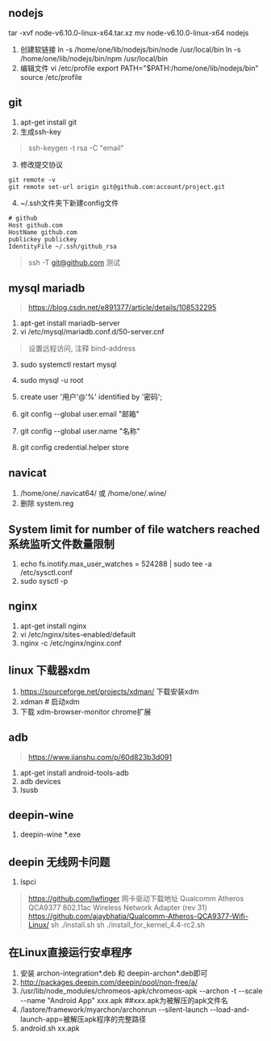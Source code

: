 ## nodejs

tar -xvf   node-v6.10.0-linux-x64.tar.xz
mv node-v6.10.0-linux-x64  nodejs

1. 创建软链接
ln -s /home/one/lib/nodejs/bin/node /usr/local/bin
ln -s /home/one/lib/nodejs/bin/npm /usr/local/bin
2. 编辑文件
vi /etc/profile
export PATH="$PATH:/home/one/lib/nodejs/bin"
source /etc/profile

## git

1. apt-get install git
2. 生成ssh-key
> ssh-keygen -t rsa -C "email"
3. 修改提交协议
```ssh
git remote -v
git remote set-url origin git@github.com:account/project.git
```
4. ~/.ssh文件夹下新建config文件
```config
# github
Host github.com
HostName github.com
publickey publickey
IdentityFile ~/.ssh/github_rsa
```
> ssh -T git@github.com 测试

## mysql mariadb

> https://blog.csdn.net/e891377/article/details/108532295
1. apt-get install mariadb-server
2. vi /etc/mysql/mariadb.conf.d/50-server.cnf
> 设置远程访问, 注释 bind-address
3. sudo systemctl restart mysql
4. sudo mysql -u root
5. create user '用户'@'%' identified by '密码';

6. git config --global user.email "邮箱"
7. git config --global user.name "名称"
8. git config credential.helper store

## navicat

1. /home/one/.navicat64/ 或 /home/one/.wine/
2. 删除 system.reg

## System limit for number of file watchers reached 系统监听文件数量限制

1. echo fs.inotify.max_user_watches = 524288 | sudo tee -a /etc/sysctl.conf
2. sudo sysctl -p

## nginx

1. apt-get install nginx
2. vi /etc/nginx/sites-enabled/default
3. nginx -c /etc/nginx/nginx.conf

## linux 下载器xdm

1. https://sourceforge.net/projects/xdman/ 下载安装xdm
2. xdman # 启动xdm
3. 下载 xdm-browser-monitor chrome扩展


## adb
> https://www.jianshu.com/p/60d823b3d091

1. apt-get install android-tools-adb
2. adb devices
3. lsusb

## deepin-wine

1. deepin-wine *.exe

## deepin 无线网卡问题

1. lspci

> https://github.com/lwfinger 网卡驱动下载地址
> Qualcomm Atheros QCA9377 802.11ac Wireless Network Adapter (rev 31)
> https://github.com/ajaybhatia/Qualcomm-Atheros-QCA9377-Wifi-Linux/
> sh ./install.sh
> sh ./install_for_kernel_4.4-rc2.sh

## 在Linux直接运行安卓程序

1. 安装 archon-integration*.deb 和 deepin-archon*.deb即可
2. http://packages.deepin.com/deepin/pool/non-free/a/
3. /usr/lib/node_modules/chromeos-apk/chromeos-apk --archon -t --scale --name "Android App" xxx.apk   ##xxx.apk为被解压的apk文件名
4. /lastore/framework/myarchon/archonrun --silent-launch --load-and-launch-app=被解压apk程序的完整路径
5. android.sh   xx.apk

